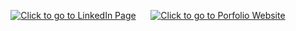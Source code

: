 <div align="center">

[<img src="https://img.shields.io/badge/shankarsiddharth-LinkedIn-black?style=for-the-badge&logo=linkedin" alt="Click to go to LinkedIn Page" onclick="window.open('https://www.linkedin.com/in/shankarsiddharth/', '_blank');"/>](https://www.linkedin.com/in/shankarsiddharth/)
&nbsp;&nbsp;&nbsp;&nbsp;
[<img src="https://img.shields.io/badge/sska.fyi-website-black?style=for-the-badge&logo=About.me&logoColor=white" alt="Click to go to Porfolio Website" onclick="window.open('https://sska.fyi/', '_blank');"/>](https://sska.fyi/) 

</div>

<!--

### Hi there 👋


**shankarsiddharth/shankarsiddharth** is a ✨ _special_ ✨ repository because its `README.md` (this file) appears on your GitHub profile.

Here are some ideas to get you started:

- 🔭 I’m currently working on ...
- 🌱 I’m currently learning ...
- 👯 I’m looking to collaborate on ...
- 🤔 I’m looking for help with ...
- 💬 Ask me about ...
- 📫 How to reach me: ...
- 😄 Pronouns: ...
- ⚡ Fun fact: ...
-->
